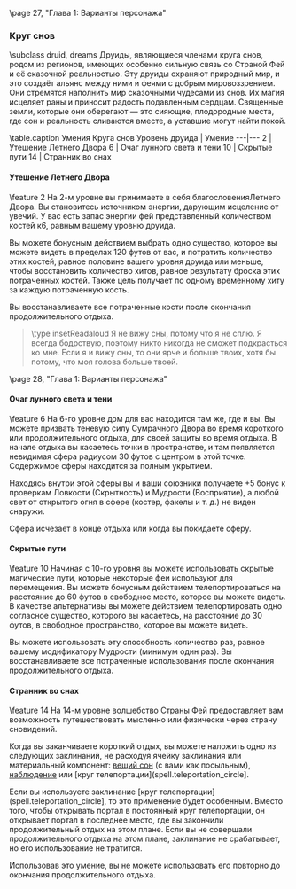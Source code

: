 \page 27, "Глава 1: Варианты персонажа"
### Круг снов
\subclass druid, dreams
Друиды, являющиеся членами круга снов, родом из регионов, имеющих особенно сильную связь со Страной Фей и её сказочной реальностью. Эту друиды охраняют природный мир, и это создаёт альянс между ними и феями с добрым мировоззрением. Они стремятся наполнить мир сказочными чудесами из снов. Их магия исцеляет раны и приносит радость подавленным сердцам. Священные земли, которые они оберегают — это сияющие, плодородные места, где сон и реальность сливаются вместе, а уставшие могут найти покой.

\table.caption Умения Круга снов
Уровень друида | Умение
---|---
2 | Утешение Летнего Двора
6 | Очаг лунного света и тени
10 | Скрытые пути
14 | Странник во снах

#### Утешение Летнего Двора
\feature 2
На 2-м уровне вы принимаете в себя благословенияЛетнего Двора. Вы становитесь источником энергии, дарующим исцеление от увечий. У вас есть запас энергии фей представленный количеством костей к6, равным вашему уровню друида.

Вы можете бонусным действием выбрать одно существо, которое вы можете видеть в пределах 120 футов от вас, и потратить количество этих костей, равное половине вашего уровня друида или меньше, чтобы восстановить количество хитов, равное результату броска этих потраченных костей. Также цель получает по одному временному хиту за каждую потраченную кость.

Вы восстанавливаете все потраченные кости после окончания продолжительного отдыха.

> \type insetReadaloud
> Я не вижу сны, потому что я не сплю. Я всегда бодрствую, поэтому никто никогда не сможет подкрасться ко мне. Если я и вижу сны, то они ярче и больше твоих, хотя бы потому, что моя голова больше твоей.

\page 28, "Глава 1: Варианты персонажа"
#### Очаг лунного света и тени
\feature 6
На 6-го уровне дом для вас находится там же, где и вы. Вы можете призвать теневую силу Сумрачного Двора во время короткого или продолжительного отдыха, для своей защиты во время отдыха. В начале отдыха вы касаетесь точки в пространстве, и там появляется невидимая сфера радиусом 30 футов с центром в этой точке. Содержимое сферы находится за полным укрытием.

Находясь внутри этой сферы вы и ваши союзники получаете +5 бонус к проверкам Ловкости (Скрытность) и Мудрости (Восприятие), а любой свет от открытого огня в сфере (костер, факелы и т. д.) не виден снаружи.

Сфера исчезает в конце отдыха или когда вы покидаете сферу.

#### Скрытые пути
\feature 10
Начиная с 10-го уровня вы можете использовать скрытые магические пути, которые некоторые феи используют для перемещения. Вы можете бонусным действием телепортироваться на расстояние до 60 футов в свободное место, которое вы можете видеть. В качестве альтернативы вы можете действием телепортировать одно согласное существо, которого вы касаетесь, на расстояние до 30 футов, в свободное пространство, которое вы можете видеть.

Вы можете использовать эту способность количество раз, равное вашему модификатору Мудрости (минимум один раз). Вы восстанавливаете все потраченные использования после окончания продолжительного отдыха.

#### Странник во снах
\feature 14
На 14-м уровне волшебство Страны Фей предоставляет вам возможность путешествовать мысленно или физически через страну сновидений.

Когда вы заканчиваете короткий отдых, вы можете наложить одно из следующих заклинаний, не расходуя ячейку заклинания или материальный компонент: [вещий сон](spell.dream) (с вами как посыльным), [наблюдение](spell.scrying) или [круг телепортации](spell.teleportation_circle].

Если вы используете заклинание [круг телепортации](spell.teleportation_circle], то это применение будет особенным. Вместо того, чтобы открывать портал в постоянный круг телепортации, он открывает портал в последнее место, где вы закончили продолжительный отдых на этом плане. Если вы не совершали продолжительного отдыха на этом плане, заклинание не срабатывает, но его использование не тратится.

Использовав это умение, вы не можете использовать его повторно до окончания продолжительного отдыха.
